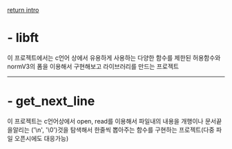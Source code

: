 [return intro](https://github.com/parkjh2568/intro#1-libft--get_next_line)


# - libft

이 프로젝트에서는 c언어 상에서 유용하게 사용하는 다양한 함수를 제한된 허용함수와 normV3의 폼을 이용해서 구현해보고 라이브러리를 만드는 프로젝트

-----

# - get_next_line

이 프로젝트는 c언어상에서 open, read를 이용해서 파일내의 내용을 개행이나 문서끝을알리는 ('\n', '\0')것을 탐색해서 한줄씩 뽑아주는 함수를 구현하는 프로젝트(다중 파일 오픈시에도 대응가능)
